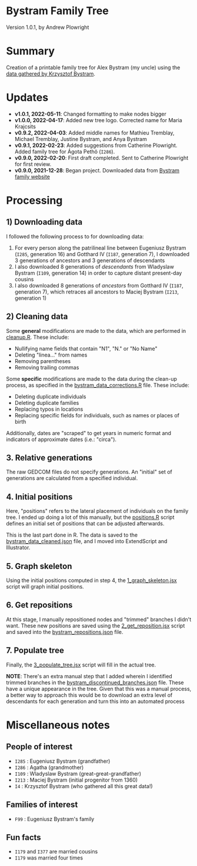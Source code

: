 Bystram Family Tree
======================================================================================================
Version 1.0.1, by Andrew Plowright

# Summary

Creation of a printable family tree for Alex Bystram (my uncle) using the [data gathered by Krzysztof Bystram](https://cornelis.bystram.be/).


# Updates

- **v1.0.1, 2022-05-11**: Changed formatting to make nodes bigger
- **v1.0.0, 2022-04-17**: Added new tree logo. Corrected name for Maria Krajcsits
- **v0.9.2, 2022-04-03**: Added middle names for Mathieu Tremblay, Michael Tremblay, Justine Bystram, and Anya Bystram
- **v0.9.1, 2022-02-23**: Added suggestions from Catherine Plowright. Added family tree for Ágota Pethö (`I286`).
- **v0.9.0, 2022-02-20**: First draft completed. Sent to Catherine Plowright for first review.
- **v0.9.0, 2021-12-28**: Began project. Downloaded data from [Bystram family website](https://cornelis.bystram.be/)

# Processing

## 1) Downloading data

I followed the following process to for downloading data:

1. For every person along the patrilineal line between Eugeniusz Bystram (`I285`, generation 16) and Gotthard IV (`I187`, generation 7), I downloaded 3 generations of ancestors and 3 generations of descendants
2. I also downloaded 8 generations of _descendants_ from Wladyslaw Bystram (`I109`, generation 14) in order to capture distant present-day cousins
3. I also downloaded 8 generations of _ancestors_ from Gotthard IV (`I187`, generation 7), which retraces all ancestors to Maciej Bystram (`I213`, generation 1)

## 2) Cleaning data

Some **general** modifications are made to the data, which are performed in [cleanup.R](R/cleanup.R). These include:

- Nullifying name fields that contain "N1", "N." or "No Name"
- Deleting "linea..." from names
- Removing parentheses
- Removing trailing commas

Some **specific** modifications are made to the data during the clean-up process, as specified in the [bystram_data_corrections.R](corrections/bystram_data_corrections.R) file. These include:

- Deleting duplicate individuals
- Deleting duplicate families
- Replacing typos in locations
- Replacing specific fields for individuals, such as names or places of birth

Additionally, dates are "scraped" to get years in numeric format and indicators of approximate dates (i.e.: "circa").

## 3. Relative generations

The raw GEDCOM files do not specify generations. An "initial" set of generations are calculated from a specified individual.

## 4. Initial positions

Here, "positions" refers to the lateral placement of individuals on the family tree. I ended up doing a lot of this manually, but the [positions.R](R/positions.R) script defines an initial set of positions that can be adjusted afterwards.

This is the last part done in R. The data is saved to the [bystram_data_cleaned.json](json/bystram_data_cleaned.json) file, and I moved into ExtendScript and Illustrator.

## 5. Graph skeleton

Using the initial positions computed in step 4, the [1_graph_skeleton.jsx](js/1_graph_skeleton.jsx) script will graph initial positions. 

## 6. Get repositions

At this stage, I manually repositioned nodes and "trimmed" branches I didn't want. These new positions are saved using the [2_get_reposition.jsx](js/2_get_reposition.jsx) script and saved into the [bystram_repositions.json](json/bystram_repositions.json) file.


## 7. Populate tree

Finally, the [3_populate_tree.jsx](js/3_populate_tree.jsx) script will fill in the actual tree.

**NOTE**: There's an extra manual step that I added wherein I identified trimmed branches in the [bystram_discontinued_branches.json](json/bystram_discontinued_branches.json) file. These have a unique appearance in the tree. Given that this was a manual process, a better way to approach this would be to download an extra level of descendants for each generation and turn this into an automated process


# Miscellaneous notes

## People of interest

- `I285` : Eugeniusz Bystram (grandfather)
- `I286` : Agatha (grandmother)
- `I109` : Wladyslaw Bystram (great-great-grandfather)
- `I213` : Maciej Bystram (initial progenitor from 1360)
- `I4` : Krzysztof Bystram (who gathered all this great data!)

## Families of interest
- `F99` : Eugeniusz Bystram's family

## Fun facts
- `I179` and  `I377` are married cousins
- `I179` was married four times
